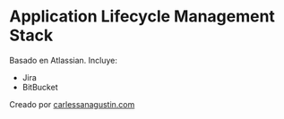 # Application Lifecycle Management Stack


Basado en Atlassian. Incluye:
* Jira
* BitBucket


Creado por [carlessanagustin.com](http://www.carlessanagustin.com)